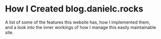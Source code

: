 # How I Created blog.danielc.rocks

A list of some of the features this website has, how I implemented them, and a look into the inner workings of how I manage this easily maintainable site.

<IncompleteMessage/>